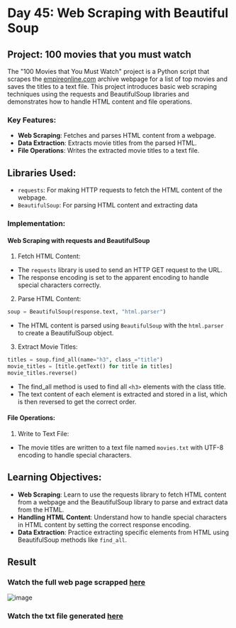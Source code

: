 # Day 45: Web Scraping with Beautiful Soup

## Project: 100 movies that you must watch

The "100 Movies that You Must Watch" project is a Python script that scrapes the [empireonline.com](https://web.archive.org/web/20200518073855/https://www.empireonline.com/movies/features/best-movies-2/) archive webpage for a list of top movies and saves the titles to a text file. This project introduces basic web scraping techniques using the requests and BeautifulSoup libraries and demonstrates how to handle HTML content and file operations.

### Key Features:

- **Web Scraping**: Fetches and parses HTML content from a webpage.
- **Data Extraction**: Extracts movie titles from the parsed HTML.
- **File Operations**: Writes the extracted movie titles to a text file.

## Libraries Used:

- `requests`: For making HTTP requests to fetch the HTML content of the webpage.
- `BeautifulSoup`: For parsing HTML content and extracting data

### Implementation:

#### Web Scraping with requests and BeautifulSoup

1. Fetch HTML Content:
- The `requests` library is used to send an HTTP GET request to the URL.
- The response encoding is set to the apparent encoding to handle special characters correctly.

2. Parse HTML Content:
```python
soup = BeautifulSoup(response.text, "html.parser")
```

- The HTML content is parsed using `BeautifulSoup` with the `html.parser` to create a BeautifulSoup object.

3. Extract Movie Titles:
```python
titles = soup.find_all(name="h3", class_="title")
movie_titles = [title.getText() for title in titles]
movie_titles.reverse()
```

- The find_all method is used to find all `<h3>` elements with the class title.
- The text content of each element is extracted and stored in a list, which is then reversed to get the correct order.


#### File Operations:

1. Write to Text File:
- The movie titles are written to a text file named `movies.txt` with UTF-8 encoding to handle special characters.

## Learning Objectives:

- **Web Scraping**: Learn to use the requests library to fetch HTML content from a webpage and the BeautifulSoup library to parse and extract data from the HTML.
- **Handling HTML Content**: Understand how to handle special characters in HTML content by setting the correct response encoding.
- **Data Extraction**: Practice extracting specific elements from HTML using BeautifulSoup methods like `find_all`.

## Result

### Watch the full web page scrapped [here](https://web.archive.org/web/20200518055830/https://www.empireonline.com/movies/features/best-movies-2/)

![image](https://github.com/cristobalgrau/100-days-of-python/assets/119089907/39ee2251-06b3-4d9f-b242-84953d25ea1a)

### Watch the txt file generated [here](https://github.com/cristobalgrau/100-days-of-python/blob/main/Intermediate%2B/day-45/movies.txt)
